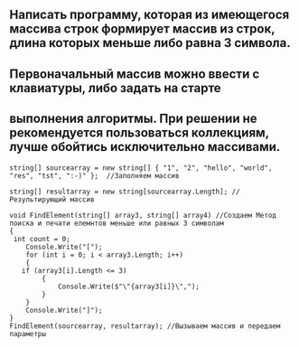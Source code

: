 ## Написать программу, которая из имеющегося массива строк формирует массив из строк, длина которых меньше либо равна 3 символа.

## Первоначальный массив можно ввести с клавиатуры, либо задать на старте

## выполнения алгоритмы. При решении не рекомендуется пользоваться коллекциям, лучше обойтись исключительно массивами.

```plaintext
string[] sourcearray = new string[] { "1", "2", "hello", "world", "res", "tst", ":-)" };  //Заполняем массив

string[] resultarray = new string[sourcearray.Length]; //Результирующий массив

void FindElement(string[] array3, string[] array4) //Создаем Метод поиска и печати елемнтов меньше или равных 3 символам
{
 int count = 0;
    Console.Write("[");
    for (int i = 0; i < array3.Length; i++)
    {
   if (array3[i].Length <= 3)
        {
            Console.Write($"\"{array3[i]}\",");
        }
    }
    Console.Write("]");
}
FindElement(sourcearray, resultarray); //Вызываем массив и передаем параметры
```